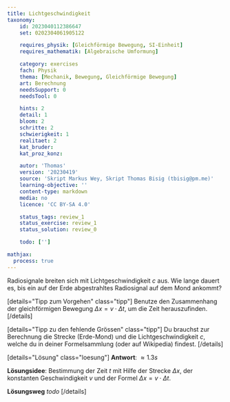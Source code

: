 ```yaml
---
title: Lichtgeschwindigkeit
taxonomy:
	id: 2023040112386647
	set: 0202304061905122

	requires_physik: [Gleichförmige Bewegung, SI-Einheit]
	requires_mathematik: [Algebraische Umformung]

	category: exercises
	fach: Physik
	thema: [Mechanik, Bewegung, Gleichförmige Bewegung]
	art: Berechnung
	needsSupport: 0
	needsTool: 0

	hints: 2
	detail: 1
	bloom: 2
	schritte: 2
	schwierigkeit: 1
	realitaet: 2
	kat_bruder:
	kat_proz_konz: 

	autor: 'Thomas'
	version: '20230419'
	source: 'Skript Markus Wey, Skript Thomas Bisig (tbisig@pm.me)'
	learning-objective: ''
	content-type: markdown
	media: no
	licence: 'CC BY-SA 4.0'

	status_tags: review_1
	status_exercise: review_1
	status_solution: review_0

	todo: ['']

mathjax:
  process: true
---
```

Radiosignale breiten sich mit Lichtgeschwindigkeit $c$ aus. Wie lange dauert es, bis ein auf der Erde abgestrahltes Radiosignal auf dem Mond ankommt? 

[details="Tipp zum Vorgehen" class="tipp"]
Benutze den Zusammenhang der gleichförmigen Bewegung $\Delta x=v \cdot \Delta t$, um die Zeit herauszufinden.
[/details]

[details="Tipp zu den fehlende Grössen" class="tipp"]
Du brauchst zur Berechnung die Strecke (Erde-Mond) und die Lichtgeschwindigkeit $c$, welche du in deiner Formelsammlung (oder auf Wikipedia) findest.
[/details]

[details="Lösung" class="loesung"]
**Antwort**: $\approx 1.3 s$

**Lösungsidee**: Bestimmung der Zeit $t$ mit Hilfe der Strecke $\Delta x$, der konstanten Geschwindigkeit $v$ und der Formel $\Delta x=v\cdot \Delta t$.

**Lösungsweg**
_todo_
[/details]